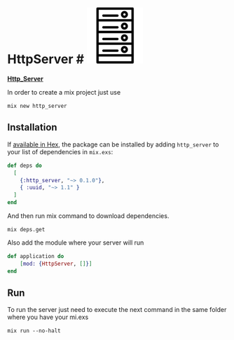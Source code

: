 # HttpServer # ![My image](../img/server-icon.png)


**[Http_Server](lib/http_server.ex)**

In order to create a mix project just use

```
mix new http_server
```

## Installation

If [available in Hex](https://hex.pm/docs/publish), the package can be installed
by adding `http_server` to your list of dependencies in `mix.exs`:

```elixir
def deps do
  [
    {:http_server, "~> 0.1.0"},
    { :uuid, "~> 1.1" }
  ]
end
```
And then run mix command to download dependencies.

```
mix deps.get
```

Also add the module where your server will run 

```elixir
def application do
    [mod: {HttpServer, []}]
end
```

## Run

To run the server just need to execute the next command in the same folder where you have your mi.exs

```
mix run --no-halt
```

